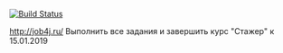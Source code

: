 [![Build Status](https://travis-ci.org/paalse/job4j.svg?branch=master)](https://travis-ci.org/paalse/job4j)

http://job4j.ru/
Выполнить все задания и завершить курс "Стажер" к 15.01.2019
